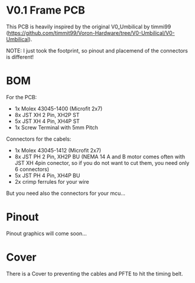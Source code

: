 # V0.1 Frame PCB

This PCB is heavily inspired by the original V0_Umbilical by timmi99 (https://github.com/timmit99/Voron-Hardware/tree/V0-Umbilical/V0-Umbilical). 

NOTE: I just took the footprint, so pinout and placemend of the connectors is different!

# BOM

For the PCB:
- 1x Molex 43045-1400 (Microfit 2x7) 
- 8x JST XH 2 Pin, XH2P ST
- 5x JST XH 4 Pin, XH4P ST
- 1x Screw Terminal with 5mm Pitch

Connectors for the cabels:
- 1x Molex 43045-1412 (Microfit 2x7)
- 8x JST PH 2 Pin, XH2P BU (NEMA 14 A and B motor comes often with JST XH 4pin conector, so if you do not want to cut them, you need only 6 connectors)
- 5x JST PH 4 Pin, XH4P BU
- 2x crimp ferrules for your wire

But you need also the connectors for your mcu...

# Pinout

Pinout graphics will come soon...

# Cover

There is a Cover to preventing the cables and PFTE to hit the timing belt.
